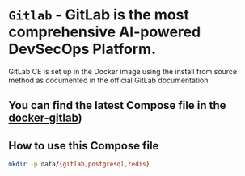 # `Gitlab` - GitLab is the most comprehensive AI-powered DevSecOps Platform.

GitLab CE is set up in the Docker image using the install from source method as documented in the official GitLab documentation.

## You can find the latest Compose file in the [docker-gitlab](https://github.com/sameersbn/docker-gitlab))

## How to use this Compose file

```sh
mkdir -p data/{gitlab,postgresql,redis}
```
